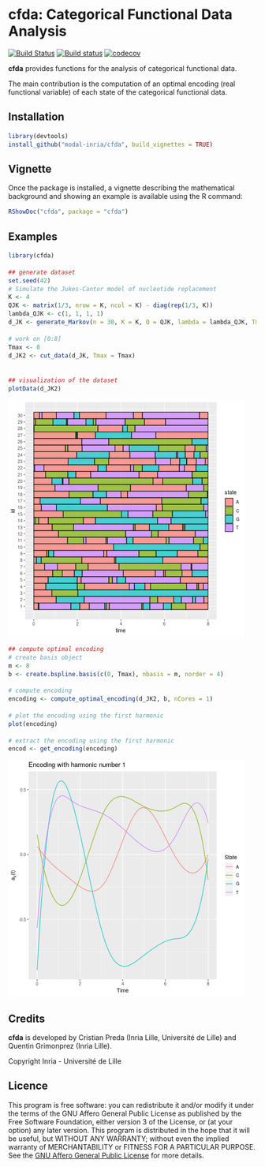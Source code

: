 # cfda: Categorical Functional Data Analysis

[![Build Status](https://travis-ci.com/modal-inria/cfda.svg)](https://travis-ci.com/modal-inria/cfda) [![Build status](https://ci.appveyor.com/api/projects/status/902s96okh97clt5q?svg=true)](https://ci.appveyor.com/project/Quentin62/cfda) [![codecov](https://codecov.io/gh/modal-inria/cfda/branch/master/graphs/badge.svg)](https://codecov.io/gh/modal-inria/cfda) 

**cfda** provides functions for the analysis of categorical functional data. 

The main contribution is the computation of an optimal encoding (real functional variable) of each state of the categorical functional data.


## Installation

``` r
library(devtools)
install_github("modal-inria/cfda", build_vignettes = TRUE)
```

## Vignette

Once the package is installed, a vignette describing the mathematical background and showing an example is available using the R command:

``` r
RShowDoc("cfda", package = "cfda")
```

## Examples

``` r
library(cfda)

## generate dataset
set.seed(42)
# Simulate the Jukes-Cantor model of nucleotide replacement 
K <- 4
QJK <- matrix(1/3, nrow = K, ncol = K) - diag(rep(1/3, K))
lambda_QJK <- c(1, 1, 1, 1)
d_JK <- generate_Markov(n = 30, K = K, Q = QJK, lambda = lambda_QJK, Tmax = 10, labels = c("A", "C", "G", "T"))

# work on [0:8]
Tmax <- 8
d_JK2 <- cut_data(d_JK, Tmax = Tmax)


## visualization of the dataset
plotData(d_JK2)
```
![data](misc/data.png)

``` r
## compute optimal encoding
# create basis object
m <- 8
b <- create.bspline.basis(c(0, Tmax), nbasis = m, norder = 4)

# compute encoding
encoding <- compute_optimal_encoding(d_JK2, b, nCores = 1)
 
# plot the encoding using the first harmonic
plot(encoding)
 
# extract the encoding using the first harmonic
encod <- get_encoding(encoding)

``` 

![encoding](misc/encoding.png)


## Credits

**cfda** is developed by Cristian Preda (Inria Lille, Université de Lille) and Quentin Grimonprez (Inria Lille).

Copyright Inria - Université de Lille

## Licence

This program is free software: you can redistribute it and/or modify
it under the terms of the GNU Affero General Public License as
published by the Free Software Foundation, either version 3 of the
License, or (at your option) any later version.
This program is distributed in the hope that it will be useful,
but WITHOUT ANY WARRANTY; without even the implied warranty of
MERCHANTABILITY or FITNESS FOR A PARTICULAR PURPOSE.  See the
[GNU Affero General Public License](https://www.gnu.org/licenses/agpl-3.0.en.html) for more details.
